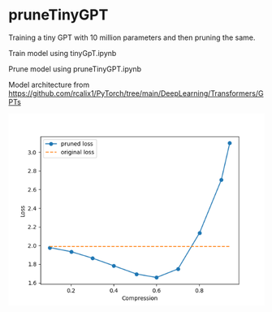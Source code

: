 # pruneTinyGPT
Training a tiny GPT with 10 million parameters and then pruning the same.

Train model using tinyGpT.ipynb

Prune model using  pruneTinyGPT.ipynb

Model architecture from https://github.com/rcalix1/PyTorch/tree/main/DeepLearning/Transformers/GPTs

![Pruned model](https://raw.githubusercontent.com/ashhadulislam/pruneTinyGPT/main/lossVprune.png)





